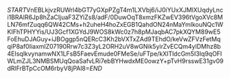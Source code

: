 $START$VnEBLkjvzRUWrl4bGT7yGXpPZgT4m1LXVbj6/iJ0iYUxXJMlXUqdyLnci1BRAIR6Jp8hZaCIjuaF3ZYiZs8/adF/0DuwOqT8xmzFKZwEV396tVgoXVc8MLN76mfZuqq6QW42CMs+h2uheH4hoZxEGB1QahdON24nMaYmIkouNQc1WKIFhTPHYYis/UJ3Gcf1XGYdJ9WOS8kWc0z7h8pMJaqbAC7pkXQYM89wE5FoEhuDJAGuy+iJBOggp5nQERcC3Kh2bVXTxZAd9TEhdO/keVwZFVzFetMqqiP8af0IiaxmlZ07190Rrw7c3Z3yL2ORH2uV8wGNik5yirZvECQm4ylDMhz8b4EIsqlkvynamwNX1LFsB5FaevEmude0FMeSe/uFTpe/kXITldcGm5I3Iq9qOFIWLmZJL3NMBSMUqQoaSafvLRi7ebBYHwdxME0owzY+pTvH9rsswE31gv09dRlFrBTpCcOM6rbyV8jPAl8=$END$